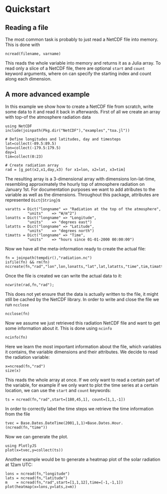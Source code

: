 # Quickstart

## Reading a file

The most common task is probably to just read a NetCDF file into memory. This is done with

    ncread(filename, varname)

This reads the whole variable into memory and returns it as a Julia array. To read only
a slice of a NetCDF file, there are optional `start` and `count` keyword arguments, where
on can specify the starting index and count along each dimension.

## A more advanced example

In this example we show how to create a NetCDF file from scratch, write some data to it and read it back in afterwards.
First of all we create an array with top-of the atmosphere radiation data

```@example 1
using NetCDF
include(joinpath(Pkg.dir("NetCDF"),"examples","toa.jl"))

# Define longitudes and latitudes, day and timesteps
lat=collect(-89.5:89.5)
lon=collect(-179.5:179.5)
day=1
tim=collect(0:23)

# Create radiation array
rad = [g_pot(x2,x1,day,x3) for x1=lon, x2=lat, x3=tim]

```

The resulting array is a 3-dimensional array with dimensions lon-lat-time, resembling
approximately the hourly top of atmosphere radiation on January 1st. For documentation
purposes we want to add atributes to the variable as well as the dimensions. Throughout
this package, attributes are represented `Dict{String}`s

```@example 1
varatts = Dict("longname" => "Radiation at the top of the atmosphere",
          "units"    => "W/m^2")
lonatts = Dict("longname" => "Longitude",
          "units"    => "degrees east")
latatts = Dict("longname" => "Latitude",
          "units"    => "degrees north")
timatts = Dict("longname" => "Time",
          "units"    => "hours since 01-01-2000 00:00:00")
```

Now we have all the meta-information ready to create the actual file:

```@example 1
fn = joinpath(tempdir(),"radiation.nc")
isfile(fn) && rm(fn)
nccreate(fn,"rad","lon",lon,lonatts,"lat",lat,latatts,"time",tim,timatts,atts=varatts);
```

Once the file is created we can write the actual data to it:

```@example 1
ncwrite(rad,fn,"rad");
```

This does not yet ensure that the data is actually written to the file, it might still be cached
by the NetCDF library. In order to write and close the file we run `ncclose`

```@example 1
ncclose(fn)
```

Now we assume we just retrieved this radiation NetCDF file and want to get some information about it.
This is done using `ncinfo`

```@example 1
ncinfo(fn)
```

Here we learn the most important information about the file, which variables it contains,
the variable dimensions and their attributes. We decide to read the radiation variable:

```@example 1
x=ncread(fn,"rad")
size(x)
```

This reads the whole array at once. If we only want to read a certain part of the variable,
for example if we only want to plot the time series at a certain location, we can use the `start` and `count`
keywords:

```@example 1
ts = ncread(fn,"rad",start=[180,45,1], count=[1,1,-1])
```

In order to correctly label the time steps we retrieve the time information from the file

```@example 1
tvec = Base.Dates.DateTime(2001,1,1)+Base.Dates.Hour.(ncread(fn,"time"))
```

Now we can generate the plot.

```@example 1
using PlotlyJS
plot(x=tvec,y=collect(ts))
```

Another example would be to generate a heatmap plot of the solar radiation
at 12am UTC:

```@example 1
lons = ncread(fn,"longitude")
lats = ncread(fn,"latitude")
m    = ncread(fn,"rad",start=[1,1,12],time=[-1,-1,1])
plot(heatmap(x=lons,y=lats,z=m))
```
